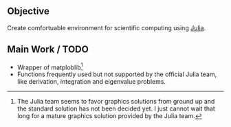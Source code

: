 ## Objective
Create comfortuable environment for scientific computing using
[Julia](http://julialang.org/ "The Julia Language").

## Main Work / TODO
* Wrapper of matploblib[^why]
* Functions frequently used but not supported by the official Julia
team, like derivation, integration and eigenvalue problems.

[^why]: The Julia team seems to favor graphics solutions from ground up
and the standard solution has not been decided yet. I just cannot wait
that long for a mature graphics solution provided by the Julia team.
